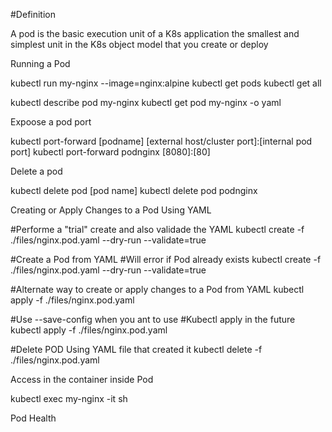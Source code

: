 
#Definition

A pod is the basic execution unit of a K8s application the smallest and simplest unit in the K8s object model that you create or deploy 


Running a Pod

kubectl run my-nginx --image=nginx:alpine
kubectl get pods
kubectl get all

kubectl describe pod my-nginx
kubectl get pod my-nginx -o yaml


Expoose a pod port

kubectl port-forward [podname] [external host/cluster port]:[internal pod port]
kubectl port-forward podnginx [8080]:[80]


Delete a pod

kubectl delete pod [pod name]
kubectl delete pod podnginx


Creating or Apply Changes to a Pod Using YAML

#Performe a "trial" create and also validade the YAML
kubectl create -f ./files/nginx.pod.yaml --dry-run --validate=true

#Create a Pod from YAML
#Will error if Pod already exists
kubectl create -f ./files/nginx.pod.yaml --dry-run --validate=true

#Alternate way to create or apply changes to a Pod from YAML
kubectl apply -f ./files/nginx.pod.yaml 

#Use --save-config when you ant to use 
#Kubectl apply in the future
kubectl apply -f ./files/nginx.pod.yaml 

#Delete POD Using YAML file that created it
kubectl delete -f ./files/nginx.pod.yaml 

Access in the container inside Pod

kubectl exec my-nginx -it sh


Pod Health

